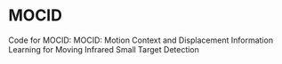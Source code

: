 # MOCID
Code for MOCID: MOCID: Motion Context and Displacement Information Learning for Moving Infrared Small Target Detection
